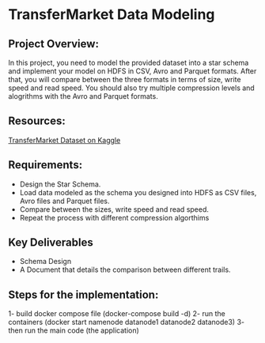 # TransferMarket Data Modeling
## Project Overview:
In this project, you need to model the provided dataset into a star schema and implement your model on HDFS in CSV, Avro and Parquet formats. After that, you will compare between the three formats in terms of size, write speed and read speed. You should also try multiple compression levels and alogrithms with the Avro and Parquet formats.

## Resources:
[TransferMarket Dataset on Kaggle](https://www.kaggle.com/datasets/davidcariboo/player-scores)

## Requirements:
- Design the Star Schema.
- Load data modeled as the schema you designed into HDFS as CSV files, Avro files and Parquet files.
- Compare between the sizes, write speed and read speed.
- Repeat the process with different compression algorthims

## Key Deliverables
- Schema Design
- A Document that details the comparison between different trails.

## Steps for the implementation:
1- build docker compose file (docker-compose build -d)
2- run the containers (docker start namenode datanode1 datanode2 datanode3)
3- then run the main code (the application)

